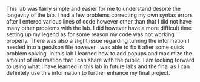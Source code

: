 This lab was fairly simple and easier for me to understand despite the longevity of the lab. I had a few problems correcting my own syntax errors after I entered various lines of code however other than that I did not have many other problems with the lab. I did however have a more difficult time setting up my legend as for some reason my code was not working properly. There was also a slight issue regarding turning the information I needed into a geoJson file however I was able to fix it after some quick problem solving. In this lab I learned how to add popups and maximize the amount of information that I can share with the public. I am looking forward to using what I have learned in this lab in future labs and the final as I can definitely use this information to further enhance my final project.
